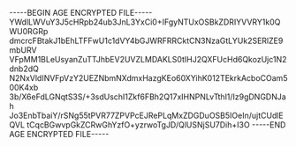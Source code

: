 -----BEGIN AGE ENCRYPTED FILE-----
YWdlLWVuY3J5cHRpb24ub3JnL3YxCi0+IFgyNTUxOSBkZDRIYVVRY1k0QWU0RGRp
dmcrcFBtakJ1bEhLTFFwU1c1dVY4bGJWRFRRCktCN3NzaGtLYUk2SERlZE9mbURV
VFpMM1BLeUsyanZuTTJhbEV2UVZLMDAKLS0tIHJ2QXFUcHd6QkozUjc1N2dnb2dQ
N2NxVldINVFpVzY2UEZNbmNXdmxHazgKEo60XYihK012TEkrkAcboCOam500K4xb
3b/X6eFdLGNqtS3S/+3sdUschI1Zkf6FBh2Q17xIHNPNLvTthl1/Iz9gDNGDNJah
Jo3EnbTbaiY/rSNg55tPVR77ZPVPcEJRePLqMxZDGDuOSB5IOeIn/ujtCUdlEQVL
tCqcBGwvpGkZCRwGhYzfO+yzrwoTgJD/QlUSNjSU7Dih+I3O
-----END AGE ENCRYPTED FILE-----
